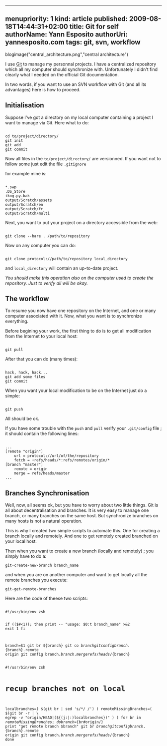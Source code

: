 -----
menupriority:   1
kind:           article
published:           2009-08-18T14:44:31+02:00
title: Git for self
authorName: Yann Esposito
authorUri: yannesposito.com
tags: git, svn, workflow
-----

blogimage("central_architecture.png","central architecture")

I use [Git](http://www.git-scm.org/) to manage my personnal projects.
I have a centralized repository which all my computer should synchronize with.
Unfortunately I didn't find clearly what I needed on the official Git documentation.

In two words, if you want to use an SVN workflow with Git (and all its advantages) here is how to proceed.



## Initialisation

Suppose I've got a directory on my local computer containing a project I want to manage via Git. Here what to do: 

<div>
<code class="zsh">
cd to/project/directory/
git init
git add
git commit
</code>
</div>

Now all files in the <code>to/project/directory/</code> are versionned.
If you want not to follow some just edit the file <code>.gitignore</code>

for example mine is: 

<div>
<code class="zsh">
*.swp
.DS_Store
ikog.py.bak
output/Scratch/assets
output/Scratch/en
output/Scratch/fr
output/Scratch/multi
</code>
</div>

Next, you want to put your project on a directory accessible from the web:

<div>
<code class="zsh">
git clone --bare . /path/to/repository
</code>
</div>

Now on any computer you can do: 

<div>
<code class="zsh">
git clone protocol://path/to/repository local_directory
</code>
</div>

and <code>local_directory</code> will contain an up-to-date project.

<div class="encadre"><em>
You should make this operation also on the computer used to create the repository. Just to verify all will be okay.

</em>
</div>



## The workflow

To resume you now have one repository on the Internet, and one or many computer associated with it. Now, what you want is to synchronize everything.

Before begining your work, the first thing to do is to get all modification from the Internet to your local host: 

<div>
<code class="zsh">
git pull
</code>
</div>

After that you can do (many times): 

<div>
<code class="zsh">
hack, hack, hack...
git add some files
git commit
</code>
</div>

When you want your local modification to be on the Internet just do a simple:

<div>
<code class="zsh">
git push
</code>
</div>

All should be ok.

If you have some trouble with the <code>push</code> and <code>pull</code> verify your <code>.git/config</code> file ; it should contain the following lines:

<div>
<code class="zsh">
...
[remote "origin"]
	url = protocol://url/of/the/repository
	fetch = +refs/heads/*:refs/remotes/origin/*
[branch "master"]
	remote = origin
	merge = refs/heads/master
...
</code>
</div>

## Branches Synchronisation

Well, now, all seems ok, but you have to worry about two little things. Git is all about decentralisation and branches. It is very easy to manage one branch, or many branches on the same host. But synchronize branches on many hosts is not a natural operation.

This is why I created two simple scripts to automate this. One for creating a branch locally and remotely. And one to get remotely created branched on your local host.

Then when you want to create a new branch (locally and remotely) ; you simply have to do a: 

<div><code class="zsh">git-create-new-branch branch_name</code></div>

and when you are on another computer and want to get locally all the remote branches you execute: 

<div><code class="zsh">git-get-remote-branches</code></div>

Here are the code of theese two scripts: 

<div>
<code class="zsh" file="git-create-new-branch">
#!/usr/bin/env zsh

if (($#<1)); then
    print -- "usage: $0:t branch_name" >&2
    exit 1
fi

branch=$1
git br ${branch}
git co ${branch}
git config branch.${branch}.remote origin
git config branch.${branch}.merge refs/heads/${branch}
</code>
</div>

<div>
<code class="zsh" file="git-get-remote-branches">
#!/usr/bin/env zsh

# recup branches not on local
localbranches=( $(git br | sed 's/\*/ /') )
remoteMissingBranches=( $(git br -r | \
    egrep -v "origin/HEAD|(${(j:|:)localbranches})" ) )
for br in $remoteMissingBranches; do
  branch=${br#origin/}
  print "get remote branch $branch"
  git br ${branch}
  git config branch.${branch}.remote origin
  git config branch.${branch}.merge refs/heads/${branch}
done
</code>
</div>
